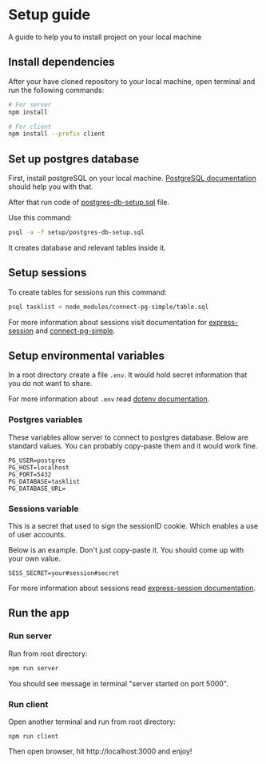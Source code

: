 # Setup guide
A guide to help you to install project on your local machine

## Install dependencies
After your have cloned repository to your local machine, open terminal and run the following commands:
```bash
# For server
npm install

# For client
npm install --prefix client
```
## Set up postgres database
First, install postgreSQL on your local machine. [PostgreSQL documentation](https://www.postgresql.org/download/) should help you with that.

After that run code of [postgres-db-setup.sql](./postgres-db-setup.sql) file. 

Use this command:
```bash
psql -a -f setup/postgres-db-setup.sql
```
It creates database and relevant tables inside it.
## Setup sessions

To create tables for sessions run this command:
```bash
psql tasklist < node_modules/connect-pg-simple/table.sql
```
For more information about sessions visit  documentation for [express-session](https://github.com/expressjs/session) and [connect-pg-simple](https://github.com/voxpelli/node-connect-pg-simple).


## Setup environmental variables
In a root directory create a file `.env`. It would hold secret information that you do not want to share.

For more information about `.env` read [dotenv documentation](https://github.com/motdotla/dotenv).

### Postgres variables
These variables allow server to connect to postgres database. Below are standard values. You can probably copy-paste them and it would work fine.
```
PG_USER=postgres
PG_HOST=localhost
PG_PORT=5432
PG_DATABASE=tasklist
PG_DATABASE_URL=
```

### Sessions variable
This is a secret that used to sign the sessionID cookie. Which enables a use of user accounts.

Below is an example. Don't just copy-paste it. You should come up with your own value.
```
SESS_SECRET=your#session#secret
```
For more information about sessions read [express-session documentation](https://github.com/expressjs/session).

## Run the app
### Run server
Run from root directory:
```bash
npm run server
```
You should see message in terminal "server started on port 5000".
### Run client
Open another terminal and run from root directory:
```
npm run client
```
Then open browser, hit http://localhost:3000 and enjoy!
